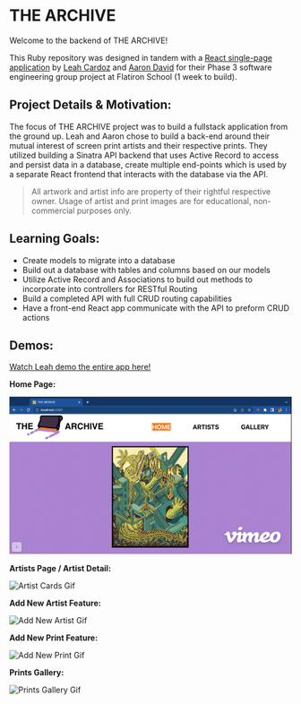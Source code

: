 # THE ARCHIVE

Welcome to the backend of THE ARCHIVE!

This Ruby repository was designed in tandem with a [React single-page application](https://github.com/ajdavid128/phase-3-group-project-front-end-react) by [Leah Cardoz](https://github.com/lcardoz) and [Aaron David](https://github.com/ajdavid128) for their Phase 3 software engineering group project at Flatiron School (1 week to build).

## Project Details & Motivation:

The focus of THE ARCHIVE project was to build a fullstack application from the ground up. Leah and Aaron chose to build a back-end around their mutual interest of screen print artists and their respective prints. They utilized building a Sinatra API backend that uses Active Record to access and persist data in a database, create multiple end-points which is used by a separate React frontend that interacts with the database via the API.

> All artwork and artist info are property of their rightful respective owner. 
Usage of artist and print images are for educational, non-commercial purposes only.

## Learning Goals:

- Create models to migrate into a database
- Build out a database with tables and columns based on our models
- Utilize Active Record and Associations to build out methods to incorporate into controllers for RESTful Routing
- Build a completed API with full CRUD routing capabilities 
- Have a front-end React app communicate with the API to preform CRUD actions

## Demos:

[Watch Leah demo the entire app here!](https://vimeo.com/799986630)

**Home Page:**

![Home Page Slideshow Gif](images/Homepage-Gif-The-Archive-high.gif)

**Artists Page / Artist Detail:**

![Artist Cards Gif](images/Artists-Page-Gif-The-Archive-high.gif)

**Add New Artist Feature:**

![Add New Artist Gif](images/Add-New-Artist-Gif-The-Archive-high.gif)

**Add New Print Feature:**

![Add New Print Gif](images/Add-New-Print-Gif-The-Archive-high.gif)

**Prints Gallery:**

![Prints Gallery Gif](images/Prints-Gallery-Gif-The-Archive-high.gif)